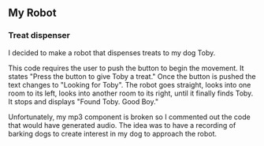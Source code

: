 ## My Robot

### Treat dispenser

I decided to make a robot that dispenses treats to my dog Toby.

This code requires the user to push the button to begin the movement. It states "Press the button to give Toby a treat." 
Once the button is pushed the text changes to "Looking for Toby". 
The robot goes straight, looks into one room to its left, looks into another room to its right, until it finally finds Toby. 
It stops and displays "Found Toby. Good Boy."


Unfortunately, my mp3 component is broken so I commented out the code that would have generated audio. 
The idea was to have a recording of barking dogs to create interest in my dog to approach the robot.
